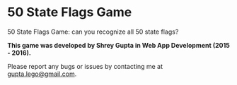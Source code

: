 50 State Flags Game
==========

50 State Flags Game: can you recognize all 50 state flags?

**This game was developed by Shrey Gupta in Web App Development (2015 - 2016).**

Please report any bugs or issues by contacting me at gupta.lego@gmail.com.
